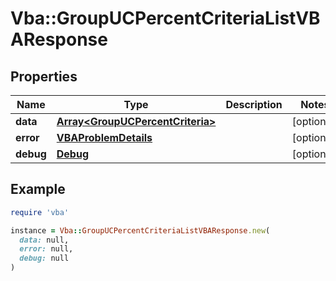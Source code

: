 # Vba::GroupUCPercentCriteriaListVBAResponse

## Properties

| Name | Type | Description | Notes |
| ---- | ---- | ----------- | ----- |
| **data** | [**Array&lt;GroupUCPercentCriteria&gt;**](GroupUCPercentCriteria.md) |  | [optional] |
| **error** | [**VBAProblemDetails**](VBAProblemDetails.md) |  | [optional] |
| **debug** | [**Debug**](Debug.md) |  | [optional] |

## Example

```ruby
require 'vba'

instance = Vba::GroupUCPercentCriteriaListVBAResponse.new(
  data: null,
  error: null,
  debug: null
)
```

